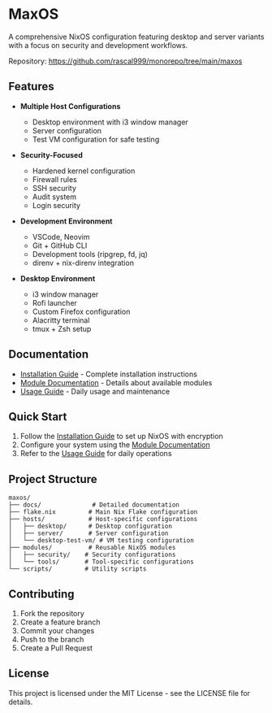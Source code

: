# MaxOS

A comprehensive NixOS configuration featuring desktop and server variants with a focus on security and development workflows.

Repository: https://github.com/rascal999/monorepo/tree/main/maxos

## Features

- **Multiple Host Configurations**
  - Desktop environment with i3 window manager
  - Server configuration
  - Test VM configuration for safe testing

- **Security-Focused**
  - Hardened kernel configuration
  - Firewall rules
  - SSH security
  - Audit system
  - Login security

- **Development Environment**
  - VSCode, Neovim
  - Git + GitHub CLI
  - Development tools (ripgrep, fd, jq)
  - direnv + nix-direnv integration

- **Desktop Environment**
  - i3 window manager
  - Rofi launcher
  - Custom Firefox configuration
  - Alacritty terminal
  - tmux + Zsh setup

## Documentation

- [Installation Guide](docs/installation.md) - Complete installation instructions
- [Module Documentation](docs/modules.md) - Details about available modules
- [Usage Guide](docs/usage.md) - Daily usage and maintenance

## Quick Start

1. Follow the [Installation Guide](docs/installation.md) to set up NixOS with encryption
2. Configure your system using the [Module Documentation](docs/modules.md)
3. Refer to the [Usage Guide](docs/usage.md) for daily operations

## Project Structure

```
maxos/
├── docs/              # Detailed documentation
├── flake.nix         # Main Nix Flake configuration
├── hosts/            # Host-specific configurations
│   ├── desktop/      # Desktop configuration
│   ├── server/       # Server configuration
│   └── desktop-test-vm/ # VM testing configuration
├── modules/          # Reusable NixOS modules
│   ├── security/    # Security configurations
│   └── tools/       # Tool-specific configurations
└── scripts/         # Utility scripts
```

## Contributing

1. Fork the repository
2. Create a feature branch
3. Commit your changes
4. Push to the branch
5. Create a Pull Request

## License

This project is licensed under the MIT License - see the LICENSE file for details.
